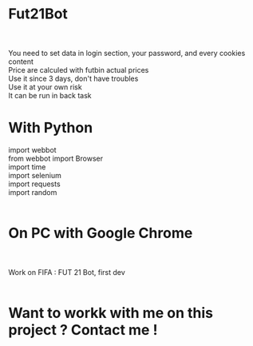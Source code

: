 # Fut21Bot </br></br>
You need to set data in login section, your password, and every cookies content</br>
Price are calculed with futbin actual prices</br>
Use it since 3 days, don't have troubles</br>
Use it at your own risk </br>
It can be run in back task </br>

# With Python</br>
import webbot</br>
from webbot import Browser</br>
import time</br>
import selenium</br>
import requests</br>
import random</br></br>
# On PC with Google Chrome</br></br>
Work on FIFA : FUT 21 Bot, first dev</br></br>
# Want to workk with me on this project ? Contact me !</br></br>
